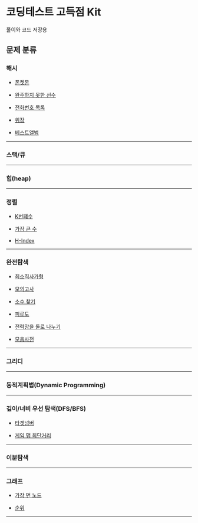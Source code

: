 # 코딩테스트 고득점 Kit

풀이와 코드 저장용
<br/>

## 문제 분류

### 해시

- [폰켓몬](https://github.com/BOLTB0X/Swift_Study/blob/main/고득점%20kit/해시/폰켓몬/README.md)
  <br/>

- [완주하지 못한 선수]()
  <br/>

- [전화번호 목록]()
  <br/>

- [위장]()
  <br/>

- [베스트앨범]()
  <br/>

---

### 스택/큐

---

### 힙(heap)

---

### 정렬

- [K번쨰수](https://github.com/BOLTB0X/Swift_Study/tree/main/고득점%20kit/정렬/K번째수)
  <br/>

- [가장 큰 수](https://github.com/BOLTB0X/Swift_Study/blob/main/고득점%20kit/정렬/가장%20큰%20수/README.md)
  <br/>

- [H-Index](https://github.com/BOLTB0X/Swift_Study/tree/main/고득점%20kit/정렬/H-Index)
  <br/>

---

### 완전탐색

- [최소직사가형](https://github.com/BOLTB0X/Swift_Study/tree/main/고득점%20kit/완전탐색/최소직사각형)
  <br/>

- [모의고사](https://github.com/BOLTB0X/Swift_Study/tree/main/고득점%20kit/완전탐색/모의고사)
  <br/>

- [소수 찾기](https://github.com/BOLTB0X/Swift_Study/tree/main/고득점%20kit/완전탐색/모의고사)
  <br/>

- [피로도](https://github.com/BOLTB0X/Swift_Study/tree/main/고득점%20kit/완전탐색/모의고사)
  <br/>

- [전력망을 둘로 나누기](https://github.com/BOLTB0X/Swift_Study/tree/main/고득점%20kit/완전탐색/전력망을%20둘로%20나누기)
  <br/>

- [모음사전](https://github.com/BOLTB0X/Swift_Study/tree/main/고득점%20kit/완전탐색/모음%20사전)
  <br/>

---

### 그리디

---

### 동적계획법(Dynamic Programming)

---

### 깊이/너비 우선 탐색(DFS/BFS)

- [타겟넘버](https://github.com/BOLTB0X/Swift_Study/tree/main/고득점%20kit/DFSBFS/타겟%20넘버)
  <br/>

- [게임 맵 최단거리](https://github.com/BOLTB0X/Swift_Study/tree/main/고득점%20kit/DFSBFS/게임%20맵%20최단거리)
  <br/>

---

### 이분탐색

---

### 그래프

- [가장 먼 노드](https://github.com/BOLTB0X/Swift_Study/tree/main/고득점%20kit/완전탐색/모의고사)
  <br/>

- [순위](https://github.com/BOLTB0X/Swift_Study/tree/main/고득점%20kit/완전탐색/모의고사)
  <br/>

---
